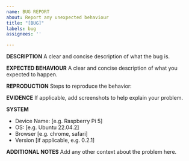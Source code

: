 ```yaml
---
name: BUG REPORT
about: Report any unexpected behaviour
title: "[BUG]"
labels: bug
assignees: ''

---
```


**DESCRIPTION**
A clear and concise description of what the bug is.

**EXPECTED BEHAVIOUR**
A clear and concise description of what you expected to happen.

**REPRODUCTION**
Steps to reproduce the behavior:

**EVIDENCE**
If applicable, add screenshots to help explain your problem.

**SYSTEM**
- Device Name: [e.g. Raspberry Pi 5]
 - OS: [e.g. Ubuntu 22.04.2]
 - Browser [e.g. chrome, safari]
 - Version [if applicable, e.g. 0.2.1]

**ADDITIONAL NOTES**
Add any other context about the problem here.

